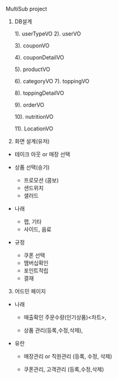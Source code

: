 MultiSub project

1. DB설계

	1). userTypeVO
	2). userVO
	
	3). couponVO
	
	4). couponDetailVO
	
	

	5). productVO
	
	6). categoryVO
	7). toppingVO
	
	8). toppingDetailVO
	
	
	
	9). orderVO
	
	
	
	10). nutritionVO
	
	
	
	
	
	11). LocationVO



2.  화면 설계(유저)

   - 테이크 아웃 or 매장 선택

   - 상품 선택(승기)

     - 프로모션 (콤보)
     - 샌드위치
     - 샐러드

     

   - 나래

     - 랩, 기타
     - 사이드, 음료

   

   - 규정
     - 쿠폰 선택
     - 맴버십확인 
     - 포인트적립
     - 결재
   



3.  어드민 페이지

   

   - 나래

     - 매출확인 주문수량(인기상품)<차트>, 

     - 상품 관리(등록,수정,삭제),

   - 유란

        - 매장관리 or 직원관리 (등록, 수정, 삭제) 

        -   쿠폰관리, 고객관리 (등록,수정,삭제)